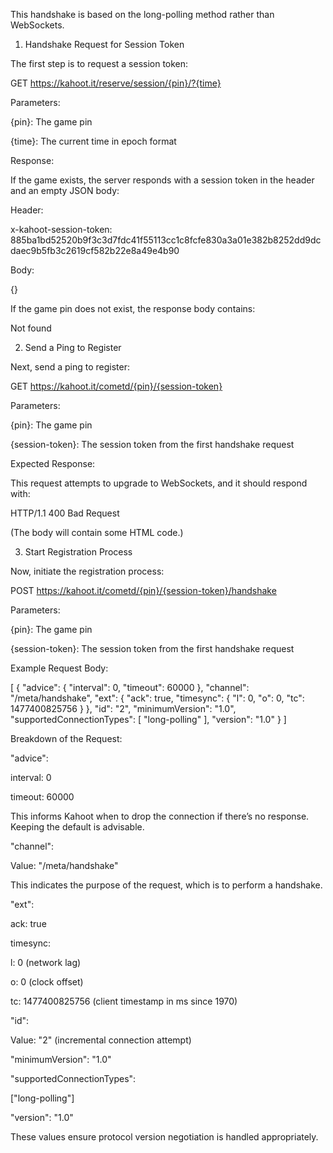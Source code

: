 This handshake is based on the long-polling method rather than WebSockets.

1. Handshake Request for Session Token

The first step is to request a session token:

GET https://kahoot.it/reserve/session/{pin}/?{time}

Parameters:

{pin}: The game pin

{time}: The current time in epoch format



Response:

If the game exists, the server responds with a session token in the header and an empty JSON body:

Header:

x-kahoot-session-token: 885ba1bd52520b9f3c3d7fdc41f55113cc1c8fcfe830a3a01e382b8252dd9dcdaec9b5fb3c2619cf582b22e8a49e4b90

Body:

{}


If the game pin does not exist, the response body contains:

Not found

2. Send a Ping to Register

Next, send a ping to register:

GET https://kahoot.it/cometd/{pin}/{session-token}

Parameters:

{pin}: The game pin

{session-token}: The session token from the first handshake request



Expected Response:

This request attempts to upgrade to WebSockets, and it should respond with:

HTTP/1.1 400 Bad Request

(The body will contain some HTML code.)

3. Start Registration Process

Now, initiate the registration process:

POST https://kahoot.it/cometd/{pin}/{session-token}/handshake

Parameters:

{pin}: The game pin

{session-token}: The session token from the first handshake request



Example Request Body:

[
  {
    "advice": {
      "interval": 0,
      "timeout": 60000
    },
    "channel": "/meta/handshake",
    "ext": {
      "ack": true,
      "timesync": {
        "l": 0,
        "o": 0,
        "tc": 1477400825756
      }
    },
    "id": "2",
    "minimumVersion": "1.0",
    "supportedConnectionTypes": [
      "long-polling"
    ],
    "version": "1.0"
  }
]

Breakdown of the Request:

"advice":

interval: 0

timeout: 60000


This informs Kahoot when to drop the connection if there’s no response. Keeping the default is advisable.

"channel":

Value: "/meta/handshake"


This indicates the purpose of the request, which is to perform a handshake.

"ext":

ack: true

timesync:

l: 0 (network lag)

o: 0 (clock offset)

tc: 1477400825756 (client timestamp in ms since 1970)



"id":

Value: "2" (incremental connection attempt)


"minimumVersion": "1.0"

"supportedConnectionTypes":

["long-polling"]

"version": "1.0"


These values ensure protocol version negotiation is handled appropriately.
